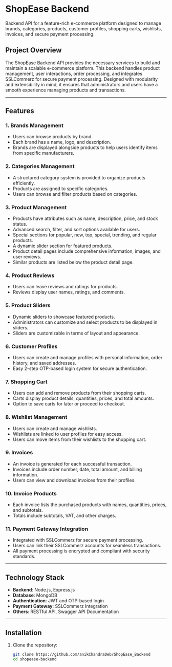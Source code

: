 # **ShopEase Backend**  

Backend API for a feature-rich e-commerce platform designed to manage brands, categories, products, customer profiles, shopping carts, wishlists, invoices, and secure payment processing.

## **Project Overview**  
The ShopEase Backend API provides the necessary services to build and maintain a scalable e-commerce platform. This backend handles product management, user interactions, order processing, and integrates SSLCommerz for secure payment processing. Designed with modularity and extensibility in mind, it ensures that administrators and users have a smooth experience managing products and transactions.

---

## **Features**  

### **1. Brands Management**  
- Users can browse products by brand.  
- Each brand has a name, logo, and description.  
- Brands are displayed alongside products to help users identify items from specific manufacturers.

### **2. Categories Management**  
- A structured category system is provided to organize products efficiently.  
- Products are assigned to specific categories.  
- Users can browse and filter products based on categories.

### **3. Product Management**  
- Products have attributes such as name, description, price, and stock status.  
- Advanced search, filter, and sort options available for users.  
- Special sections for popular, new, top, special, trending, and regular products.  
- A dynamic slider section for featured products.  
- Product detail pages include comprehensive information, images, and user reviews.  
- Similar products are listed below the product detail page.

### **4. Product Reviews**  
- Users can leave reviews and ratings for products.  
- Reviews display user names, ratings, and comments.

### **5. Product Sliders**  
- Dynamic sliders to showcase featured products.  
- Administrators can customize and select products to be displayed in sliders.  
- Sliders are customizable in terms of layout and appearance.

### **6. Customer Profiles**  
- Users can create and manage profiles with personal information, order history, and saved addresses.  
- Easy 2-step OTP-based login system for secure authentication.

### **7. Shopping Cart**  
- Users can add and remove products from their shopping carts.  
- Carts display product details, quantities, prices, and total amounts.  
- Option to save carts for later or proceed to checkout.

### **8. Wishlist Management**  
- Users can create and manage wishlists.  
- Wishlists are linked to user profiles for easy access.  
- Users can move items from their wishlists to the shopping cart.

### **9. Invoices**  
- An invoice is generated for each successful transaction.  
- Invoices include order number, date, total amount, and billing information.  
- Users can view and download invoices from their profiles.

### **10. Invoice Products**  
- Each invoice lists the purchased products with names, quantities, prices, and subtotals.  
- Totals include subtotals, VAT, and other charges.

### **11. Payment Gateway Integration**  
- Integrated with SSLCommerz for secure payment processing.  
- Users can link their SSLCommerz accounts for seamless transactions.  
- All payment processing is encrypted and compliant with security standards.

---

## **Technology Stack**  
- **Backend**: Node.js, Express.js  
- **Database**: MongoDB  
- **Authentication**: JWT and OTP-based login  
- **Payment Gateway**: SSLCommerz Integration  
- **Others**: RESTful API, Swagger API Documentation

---

## **Installation**  

1. Clone the repository:  
   ```bash
   git clone https://github.com/anikChandraDeb/ShopEase_Backend
   cd shopease-backend
